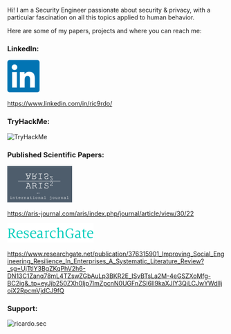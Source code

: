 Hi! I am a Security Engineer passionate about security & privacy, with a particular fascination on all this topics applied to human behavior. 

Here are some of my papers, projects and where you can reach me:

<h3 align="left">LinkedIn:</h3>
<img src="/images/linkedin.png"/>

https://www.linkedin.com/in/ric9rdo/


<h3 align="left">TryHackMe:</h3>
<p align="left"> <img src="https://tryhackme-badges.s3.amazonaws.com/onionpod.png" alt="TryHackMe">


<h3 align="left">Published Scientific Papers:</h3>

<img src="/images/aris2.png"/><br>

https://aris-journal.com/aris/index.php/journal/article/view/30/22


<img src="/images/researchgate.png"/><br>

https://www.researchgate.net/publication/376315901_Improving_Social_Engineering_Resilience_In_Enterprises_A_Systematic_Literature_Review?_sg=UjTtlY3BgZKqPhV2h6-DN13C1Zanq78mL4TZswZGbAuLp3BKR2E_ISvBTsLa2M-4eGSZXoMfg-BC2ig&_tp=eyJjb250ZXh0Ijp7ImZpcnN0UGFnZSI6Il9kaXJlY3QiLCJwYWdlIjoiX2RpcmVjdCJ9fQ


<h3 align="left">Support:</h3>
<p><a href="https://www.buymeacoffee.com/ricardo.sec"> <img align="left" src="https://cdn.buymeacoffee.com/buttons/v2/default-yellow.png" height="50" width="210" alt="ricardo.sec" /></a></p><br><br>
